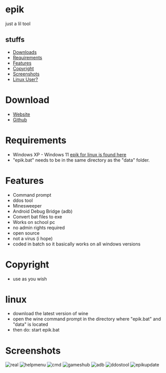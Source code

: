 # epik
just a lil tool

## stuffs
- [Downloads](https://github.com/Kroefer/epik?tab=readme-ov-file#epik)
- [Requirements](https://github.com/Kroefer/epik?tab=readme-ov-file#requirements)
- [Features](https://github.com/Kroefer/epik?tab=readme-ov-file#features)
- [Copyright](https://github.com/Kroefer/epik?tab=readme-ov-file#copyright)
- [Screenshots](https://github.com/Kroefer/epik?tab=readme-ov-file#screenshots)
- [Linux User?](https://github.com/Kroefer/epik?tab=readme-ov-file#linux)

# Download
- [Website](https://lreamweb.wixsite.com/epik)
- [Github](https://github.com/Kroefer/epik)

# Requirements
- Windows XP - Windows 11 [epik for linux is found here](https://github.com/Kroefer/epik?tab=readme-ov-file#linux)
- "epik.bat" needs to be in the same directory as the "data" folder.

# Features
- Command prompt
- ddos tool
- Minesweeper
- Android Debug Bridge (adb)
- Convert bat files to exe
- Works on school pc
- no admin rights required
- open source
- not a virus (i hope)
- coded in batch so it basically works on all windows versions

# Copyright
- use as you wish

# linux
- download the latest version of wine
- open the wine command prompt in the directory where "epik.bat" and "data" is located
- then do: start epik.bat

# Screenshots
![real](https://github.com/Kroefer/epik/assets/104503666/6acab01f-767d-4bfe-a20e-196d87b4bac0)
![helpmenu](https://github.com/Kroefer/epik/assets/104503666/32e8937e-7d74-4037-82cd-cc95dd4e6fd6)
![cmd](https://github.com/Kroefer/epik/assets/104503666/6482a8b0-08f8-4b83-b90e-8627a142482d)
![gameshub](https://github.com/Kroefer/epik/assets/104503666/17dcfa1f-a491-4050-b15e-c212ba10187a)
![adb](https://github.com/Kroefer/epik/assets/104503666/5073edda-bc09-448b-aa80-134e582baaca)
![ddostool](https://github.com/Kroefer/epik/assets/104503666/ea76b825-ba9a-407b-a784-e3823080f23e)
![epikupdate](https://github.com/Kroefer/epik/assets/104503666/5eefd2a1-081e-465e-9e63-c382171d890c)
